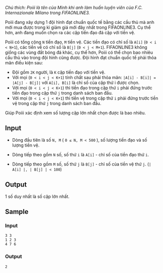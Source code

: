 *Chú thích: Poiii là tên của Minh khi anh làm huấn luyện viên của F.C. Internazionale Milano trong FIFAONLINE3.*

Poiii đang xây dựng 1 đội hình đạt chuẩn quốc tế bằng các cầu thủ mà anh mới mua được trong kì giảm giá mới đây nhất trong FIFAONLINE3. Cụ thể hơn, anh đang muốn chọn ra các cặp tiền đạo đá cặp với tiền vệ.

Poiii có tổng cộng `N` tiền đạo, `M` tiền vệ. Các tiền đạo có chỉ số là `A[i]` (`0 < i < N+1`), các tiền về có chỉ số là `B[j]` (`0 < j < M+1`). FIFAONLINE3 không giống các vùng đất bóng đá khác, cụ thể hơn, Poiii có thể chọn bao nhiêu cầu thủ vào trong đội hình cũng được. Đội hình đạt chuẩn quốc tế phải thỏa mãn điều kiện sau:

- Đội gồm `2K` người, là `K` cặp tiền đạo với tiền vệ.
- Với mọi (`0 < i < j < K+1`) tính chất sau phải thỏa mãn: `|A[i] - B[i]| = |A[j] - B[j]|` với `A[i], B[i]` là chỉ số của cặp thứ i được chọn.
- Với mọi (`0 < i < j < K+1`) thì tiền đạo trong cặp thứ `i` phải đứng trước tiền đạo trong cặp thứ `j` trong danh sách ban đầu.
- Với mọi (`0 < i < j < K+1`) thì tiền vệ trong cặp thứ `i` phải đứng trước tiền vệ trong cặp thứ `j` trong danh sách ban đầu.

Giúp Poiii xác định xem số lượng cặp lớn nhất chọn được là bao nhiêu.

## Input

 - Dòng đầu tiên là số `N, M` ( `0 ≤ N, M < 500` ), số lượng tiền đạo và số lượng tiền vệ.

 - Dòng tiếp theo gồm `N` số, số thứ `i` là `A[i]` - chỉ số của tiền đạo thứ `i`.

 - Dòng tiếp theo gồm `M` số, số thứ `j` là `B[j]` - chỉ số của tiền vệ thứ `j`. (`| A[i] |, | B[j] | < 100`) 

## Output

1 số duy nhất là số cặp lớn nhất.

## Sample

### Input
```
3 3
1 2 3
4 7 6
```

### Output
```
2
```
